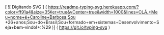 [ ![ Digitando SVG ] ( https://readme-typing-svg.herokuapp.com/?color=ff91a4&size=35¢er=true&vCenter=true&width=1000&lines=OLÁ,+Meu+nome+é+Caroline+Barbosa;Sou +26+anos;Sou+do+Brasil;Sou+formado+em+sistemas+Desenvolvimento+Seja+bem-vindo!+:%29 )] ( https://git.io/typing-svg )
